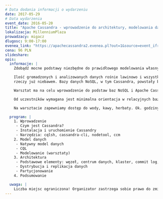 ```yaml
---
# Data dodania informacji o wydarzeniu
date: 2017-05-29
# Data wydarzenia
event_date: 2016-05-20
title: "Apache Cassandra - wprowadzenie do architektury, modelowania danych i narzędzi"
lokalizacja: MillenniumPlaza
prowadzacy: migacz
dlugosc: 9:00-17:00
evenea_link: "https://apachecassandra2.evenea.pl?out=1&source=event_iframe"
cena: 96 PLN
slideshare:
opis:
  informacje: |
    Zdobądź mocne podstawy niezbędne do prawidłowego modelowania własnych przypadków biznesowych podczas jednodniowych warsztatów hands-on!

    Ilość gromadzonych i analizowanych danych rośnie lawinowo i wszystko wskazuje na to, że to dopiero początek. Dotyczy to niemal wszystkich obszarów: od mediów społecznościowych, przez wielkie przedsięwzięcia naukowe jak LHC, po Internet
    rzeczy już niebawem. Bazy danych NoSQL, w tym Cassandra, powstały by sprostać tej ogromnej skali. Dzięki bardzo dużej szybkości oraz możliwości liniowego skalowania, Cassandra jest liderem wśród tych rozwiązań.

    Warsztat ma na celu wprowadzenie do podstaw baz NoSQL i Apache Cassandra. Uczestnicy zapoznają się z architekturą Cassandry, modelowaniem danych oraz zastosowaniami Cassandry.

    Od uczestników wymagana jest minimalna orientacja w relacyjnych bazach danych. Uczestnicy w trakcie zajęć korzystają z własnego sprzętu (wymagany komputer z min. 6GB RAM i zainstalowanym Python w wersji 2.7).

    Na warsztacie zapewniamy dostęp do wody, kawy, herbaty. Ok. godziny 14:30 pizza dla uczestników.

  program: |
    1. Wprowadzenie
     - Czym jest Cassandra?
     - Instalacja i uruchomienie Cassandry
     - Narzędzia: cqlsh, cassandra-cli, nodetool, ccm
    2. Model danych
     - Natywny model danych
     - CQL
     - Modelowanie (warsztaty)
    3. Architektura
     - Podstawowe elementy: węzeł, centrum danych, klaster, commit log, sstable
     - Dystrybucja i replikacja danych
     - Partycjonowanie
    4. Podsumowanie

  uwaga: |
    Liczba miejsc ograniczona! Organizator zastrzega sobie prawo do zmiany lokalizacji wydarzenia oraz jego odwołania w przypadku niezgłoszenia się minimalnej liczby uczestników.
---
```

